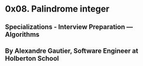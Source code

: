 # 0x08. Palindrome integer

## Specializations - Interview Preparation ― Algorithms

## By Alexandre Gautier, Software Engineer at Holberton School